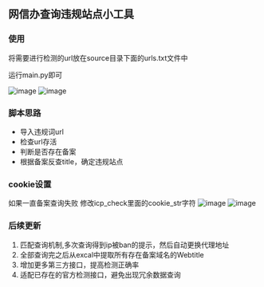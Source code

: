 ## 网信办查询违规站点小工具
### 使用
将需要进行检测的url放在source目录下面的urls.txt文件中  

运行main.py即可  

![image](https://github.com/Muhansrc/weigui_scan/assets/128204479/ab91ee5f-4df1-4bfc-97e9-c91a37e9f4db)
![image](https://github.com/Muhansrc/weigui_scan/assets/128204479/6cd74c9f-737d-4f51-b121-df2f4ce887a1)




### 脚本思路
+ 导入违规词url
+ 检查url存活
+ 判断是否存在备案
+ 根据备案反查title，确定违规站点


### cookie设置
如果一直备案查询失败
修改icp_check里面的cookie_str字符
![image](https://github.com/Muhansrc/weigui_scan/assets/128204479/29182bd9-592c-4952-a434-51b8a32ee04c)
![image](https://github.com/Muhansrc/weigui_scan/assets/128204479/470118ff-2cbd-49bf-8724-e03ba6485482)


### 后续更新
1. 匹配查询机制,多次查询得到ip被ban的提示，然后自动更换代理地址
2. 全部查询完之后从excal中提取所有存在备案域名的Webtitle
3. 增加更多第三方接口，提高检测正确率
4. 适配已存在的官方检测接口，避免出现冗余数据查询
